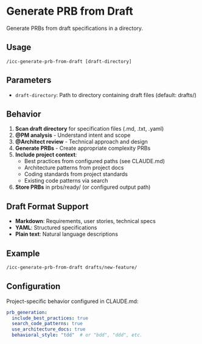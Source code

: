 # Generate PRB from Draft

Generate PRBs from draft specifications in a directory.

## Usage
`/icc-generate-prb-from-draft [draft-directory]`

## Parameters
- `draft-directory`: Path to directory containing draft files (default: drafts/)

## Behavior
1. **Scan draft directory** for specification files (.md, .txt, .yaml)
2. **@PM analysis** - Understand intent and scope
3. **@Architect review** - Technical approach and design
4. **Generate PRBs** - Create appropriate complexity PRBs
5. **Include project context**:
   - Best practices from configured paths (see CLAUDE.md)
   - Architecture patterns from project docs
   - Coding standards from project standards
   - Existing code patterns via search
6. **Store PRBs** in prbs/ready/ (or configured output path)

## Draft Format Support
- **Markdown**: Requirements, user stories, technical specs
- **YAML**: Structured specifications
- **Plain text**: Natural language descriptions

## Example
```bash
/icc-generate-prb-from-draft drafts/new-feature/
```

## Configuration
Project-specific behavior configured in CLAUDE.md:
```yaml
prb_generation:
  include_best_practices: true
  search_code_patterns: true
  use_architecture_docs: true
  behavioral_style: "tdd"  # or "bdd", "ddd", etc.
```
